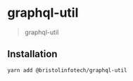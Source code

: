 graphql-util
===================================

> graphql-util

Installation
------------

```
yarn add @bristolinfotech/graphql-util
```


